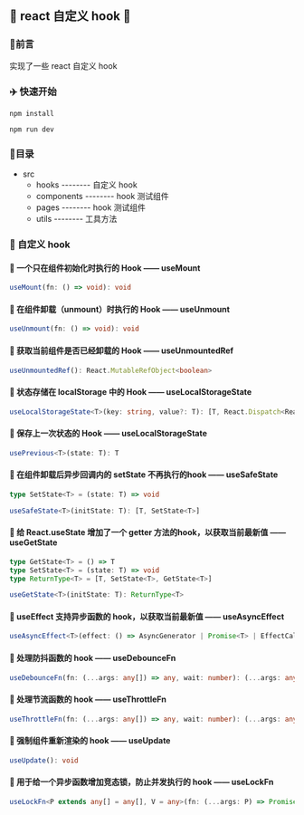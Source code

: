 ## :rocket:  react 自定义 hook   :rocket:

### :pencil:  ​前言

实现了一些 react 自定义 hook

### :airplane:  快速开始 ​

```shell
npm install
```

```shell
npm run dev
```

### :memo:  ​目录

- src
  - hooks    --------    自定义 hook
  - components    --------    hook 测试组件
  - pages    --------    hook 测试组件
  - utils    --------    工具方法

### :key:  自定义 hook

#### :pushpin:  一个只在组件初始化时执行的 Hook —— useMount

```typescript
useMount(fn: () => void): void
```

#### :pushpin:  在组件卸载（unmount）时执行的 Hook —— useUnmount

```typescript
useUnmount(fn: () => void): void
```

#### :pushpin:  获取当前组件是否已经卸载的 Hook —— useUnmountedRef

```typescript
useUnmountedRef(): React.MutableRefObject<boolean>
```

#### :pushpin:  状态存储在 localStorage 中的 Hook —— useLocalStorageState

```typescript
useLocalStorageState<T>(key: string, value?: T): [T, React.Dispatch<React.SetStateAction<T>>]
```

#### :pushpin:  保存上一次状态的 Hook —— useLocalStorageState

```typescript
usePrevious<T>(state: T): T
```

#### :pushpin:  在组件卸载后异步回调内的 setState 不再执行的hook —— useSafeState

```typescript
type SetState<T> = (state: T) => void

useSafeState<T>(initState: T): [T, SetState<T>]
```

#### :pushpin:  给 React.useState 增加了一个 getter 方法的hook，以获取当前最新值 —— useGetState

```typescript
type GetState<T> = () => T
type SetState<T> = (state: T) => void
type ReturnType<T> = [T, SetState<T>, GetState<T>]

useGetState<T>(initState: T): ReturnType<T>
```

#### :pushpin:  useEffect 支持异步函数的 hook，以获取当前最新值 —— useAsyncEffect

```typescript
useAsyncEffect<T>(effect: () => AsyncGenerator | Promise<T> | EffectCallback | void, deps: React.DependencyList): void
```

#### :pushpin:  处理防抖函数的 hook —— useDebounceFn

```typescript
useDebounceFn(fn: (...args: any[]) => any, wait: number): (...args: any[]) => void
```

#### :pushpin:  处理节流函数的 hook —— useThrottleFn

```typescript
useThrottleFn(fn: (...args: any[]) => any, wait: number): (...args: any[]) => void
```

#### :pushpin:  强制组件重新渲染的 hook —— useUpdate

```typescript
useUpdate(): void
```

#### :pushpin:  用于给一个异步函数增加竞态锁，防止并发执行的 hook —— useLockFn

```typescript
useLockFn<P extends any[] = any[], V = any>(fn: (...args: P) => Promise<V>): (...args: P) => Promise<V | undefined>
```

